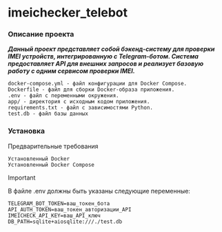 # imeichecker_telebot

### Описание проекта

***Данный проект представляет собой бэкенд-систему для проверки IMEI устройств, интегрированную с Telegram-ботом. Система предоставляет API для внешних запросов и реализует базовую работу с одним сервисом проверки IMEI.***

    docker-compose.yml - файл конфигурации для Docker Compose.
    Dockerfile - файл для сборки Docker-образа приложения.
    .env - файл с переменными окружения.
    app/ - директория с исходным кодом приложения.
    requirements.txt - файл с зависимостями Python.
    test.db - файл базы данных
### Установка
Предварительные требования

    Установленный Docker
    Установленный Docker Compose

> [!IMPORTANT]
> В файле .env должны быть указаны следующие переменные:
```
TELEGRAM_BOT_TOKEN=ваш_токен_бота
API_AUTH_TOKEN=ваш_токен_авторизации_API
IMEICHECK_API_KEY=ваш_API_ключ
DB_PATH=sqlite+aiosqlite:///./test.db
```
